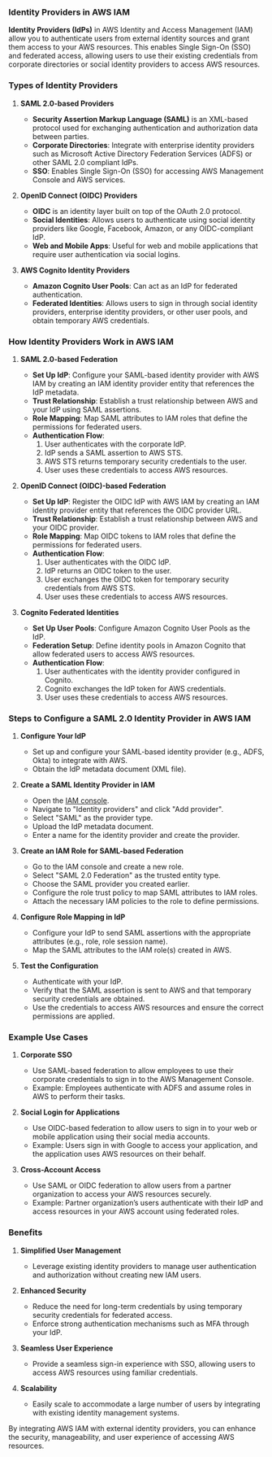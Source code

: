 ### Identity Providers in AWS IAM

**Identity Providers (IdPs)** in AWS Identity and Access Management (IAM) allow you to authenticate users from external identity sources and grant them access to your AWS resources. This enables Single Sign-On (SSO) and federated access, allowing users to use their existing credentials from corporate directories or social identity providers to access AWS resources.

### Types of Identity Providers

1. **SAML 2.0-based Providers**
   - **Security Assertion Markup Language (SAML)** is an XML-based protocol used for exchanging authentication and authorization data between parties.
   - **Corporate Directories**: Integrate with enterprise identity providers such as Microsoft Active Directory Federation Services (ADFS) or other SAML 2.0 compliant IdPs.
   - **SSO**: Enables Single Sign-On (SSO) for accessing AWS Management Console and AWS services.

2. **OpenID Connect (OIDC) Providers**
   - **OIDC** is an identity layer built on top of the OAuth 2.0 protocol.
   - **Social Identities**: Allows users to authenticate using social identity providers like Google, Facebook, Amazon, or any OIDC-compliant IdP.
   - **Web and Mobile Apps**: Useful for web and mobile applications that require user authentication via social logins.

3. **AWS Cognito Identity Providers**
   - **Amazon Cognito User Pools**: Can act as an IdP for federated authentication.
   - **Federated Identities**: Allows users to sign in through social identity providers, enterprise identity providers, or other user pools, and obtain temporary AWS credentials.

### How Identity Providers Work in AWS IAM

1. **SAML 2.0-based Federation**
   - **Set Up IdP**: Configure your SAML-based identity provider with AWS IAM by creating an IAM identity provider entity that references the IdP metadata.
   - **Trust Relationship**: Establish a trust relationship between AWS and your IdP using SAML assertions.
   - **Role Mapping**: Map SAML attributes to IAM roles that define the permissions for federated users.
   - **Authentication Flow**:
     1. User authenticates with the corporate IdP.
     2. IdP sends a SAML assertion to AWS STS.
     3. AWS STS returns temporary security credentials to the user.
     4. User uses these credentials to access AWS resources.

2. **OpenID Connect (OIDC)-based Federation**
   - **Set Up IdP**: Register the OIDC IdP with AWS IAM by creating an IAM identity provider entity that references the OIDC provider URL.
   - **Trust Relationship**: Establish a trust relationship between AWS and your OIDC provider.
   - **Role Mapping**: Map OIDC tokens to IAM roles that define the permissions for federated users.
   - **Authentication Flow**:
     1. User authenticates with the OIDC IdP.
     2. IdP returns an OIDC token to the user.
     3. User exchanges the OIDC token for temporary security credentials from AWS STS.
     4. User uses these credentials to access AWS resources.

3. **Cognito Federated Identities**
   - **Set Up User Pools**: Configure Amazon Cognito User Pools as the IdP.
   - **Federation Setup**: Define identity pools in Amazon Cognito that allow federated users to access AWS resources.
   - **Authentication Flow**:
     1. User authenticates with the identity provider configured in Cognito.
     2. Cognito exchanges the IdP token for AWS credentials.
     3. User uses these credentials to access AWS resources.

### Steps to Configure a SAML 2.0 Identity Provider in AWS IAM

1. **Configure Your IdP**
   - Set up and configure your SAML-based identity provider (e.g., ADFS, Okta) to integrate with AWS.
   - Obtain the IdP metadata document (XML file).

2. **Create a SAML Identity Provider in IAM**
   - Open the [IAM console](https://console.aws.amazon.com/iam/).
   - Navigate to "Identity providers" and click "Add provider".
   - Select "SAML" as the provider type.
   - Upload the IdP metadata document.
   - Enter a name for the identity provider and create the provider.

3. **Create an IAM Role for SAML-based Federation**
   - Go to the IAM console and create a new role.
   - Select "SAML 2.0 Federation" as the trusted entity type.
   - Choose the SAML provider you created earlier.
   - Configure the role trust policy to map SAML attributes to IAM roles.
   - Attach the necessary IAM policies to the role to define permissions.

4. **Configure Role Mapping in IdP**
   - Configure your IdP to send SAML assertions with the appropriate attributes (e.g., role, role session name).
   - Map the SAML attributes to the IAM role(s) created in AWS.

5. **Test the Configuration**
   - Authenticate with your IdP.
   - Verify that the SAML assertion is sent to AWS and that temporary security credentials are obtained.
   - Use the credentials to access AWS resources and ensure the correct permissions are applied.

### Example Use Cases

1. **Corporate SSO**
   - Use SAML-based federation to allow employees to use their corporate credentials to sign in to the AWS Management Console.
   - Example: Employees authenticate with ADFS and assume roles in AWS to perform their tasks.

2. **Social Login for Applications**
   - Use OIDC-based federation to allow users to sign in to your web or mobile application using their social media accounts.
   - Example: Users sign in with Google to access your application, and the application uses AWS resources on their behalf.

3. **Cross-Account Access**
   - Use SAML or OIDC federation to allow users from a partner organization to access your AWS resources securely.
   - Example: Partner organization’s users authenticate with their IdP and access resources in your AWS account using federated roles.

### Benefits

1. **Simplified User Management**
   - Leverage existing identity providers to manage user authentication and authorization without creating new IAM users.

2. **Enhanced Security**
   - Reduce the need for long-term credentials by using temporary security credentials for federated access.
   - Enforce strong authentication mechanisms such as MFA through your IdP.

3. **Seamless User Experience**
   - Provide a seamless sign-in experience with SSO, allowing users to access AWS resources using familiar credentials.

4. **Scalability**
   - Easily scale to accommodate a large number of users by integrating with existing identity management systems.

By integrating AWS IAM with external identity providers, you can enhance the security, manageability, and user experience of accessing AWS resources.